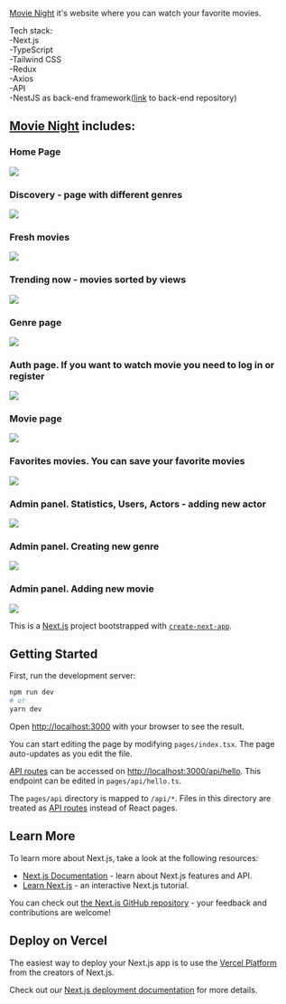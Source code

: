 [Movie Night](https://movie--night.vercel.app/) it's website where you can watch your favorite movies.

Tech stack:\
-Next.js\
-TypeScript\
-Tailwind CSS\
-Redux\
-Axios\
-API\
-NestJS as back-end framework([link](https://github.com/srAndrii/online-cinema_back-end) to back-end repository)

## [Movie Night](https://movie--night.vercel.app/) includes:
### Home Page
![](../../../../Users/Andrii/Desktop/homaPage.gif)

### Discovery - page with different genres
![](../../../../Users/Andrii/Desktop/discovery.gif)

### Fresh movies
![](../../../../Users/Andrii/Desktop/freshMovies.gif)

###  Trending now - movies sorted by views
![](../../../../Users/Andrii/Desktop/trending.gif)

### Genre page
![](../../../../Users/Andrii/Desktop/genrePage.gif)

### Auth page. If you want to watch movie you need to log in or register
![](../../../../Users/Andrii/Desktop/auth.gif)

### Movie page 
![](../../../../Users/Andrii/Desktop/moviePage.gif)

### Favorites movies. You can save your favorite movies
![](../../../../Users/Andrii/Desktop/favorites.gif)

### Admin panel. Statistics, Users, Actors - adding new actor
![](../../../../Users/Andrii/Desktop/adminStatUserActor.gif)

### Admin panel. Creating new genre
![](../../../../Users/Andrii/Desktop/adminGenre.gif)
### Admin panel. Adding new movie
![](../../../../Users/Andrii/Desktop/adminCreateMovie.gif)

This is a [Next.js](https://nextjs.org/) project bootstrapped with [`create-next-app`](https://github.com/vercel/next.js/tree/canary/packages/create-next-app).

## Getting Started

First, run the development server:

```bash
npm run dev
# or
yarn dev
```

Open [http://localhost:3000](http://lcalhost:3000) with your browser to see the result.

You can start editing the page by modifying `pages/index.tsx`. The page auto-updates as you edit the file.

[API routes](https://nextjs.org/docs/api-routes/introduction) can be accessed on [http://localhost:3000/api/hello](http://localhost:3000/api/hello). This endpoint can be edited in `pages/api/hello.ts`.

The `pages/api` directory is mapped to `/api/*`. Files in this directory are treated as [API routes](https://nextjs.org/docs/api-routes/introduction) instead of React pages.

## Learn More

To learn more about Next.js, take a look at the following resources:

- [Next.js Documentation](https://nextjs.org/docs) - learn about Next.js features and API.
- [Learn Next.js](https://nextjs.org/learn) - an interactive Next.js tutorial.

You can check out [the Next.js GitHub repository](https://github.com/vercel/next.js/) - your feedback and contributions are welcome!

## Deploy on Vercel

The easiest way to deploy your Next.js app is to use the [Vercel Platform](https://vercel.com/new?utm_medium=default-template&filter=next.js&utm_source=create-next-app&utm_campaign=create-next-app-readme) from the creators of Next.js.

Check out our [Next.js deployment documentation](https://nextjs.org/docs/deployment) for more details.
